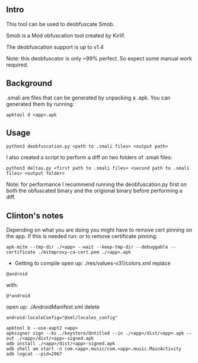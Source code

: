 ## Intro
This tool can be used to deobfuscate Smob. 

Smob is a Mod obfuscation tool created by Kirlif.

The deobfuscation support is up to v1.4

Note: this deobfuscator is only ~99% perfect. So expect some manual work required.

## Background
.smali are files that can be generated by unpacking a .apk. You can generated them by running:

```
apktool d <app>.apk
```


## Usage
```
python3 deobfuscation.py <path to .smali files> <output path>
```

I also created a script to perform a diff on two folders of .smali files:
```
python3 deltas.py <first path to .smali files> <second path to .smali files> <output folder>
```

Note: for performance I recommend running the deobfuscation.py first on both the obfuscated binary and the origional binary before performing a diff.


## Clinton's notes

Depending on what you are doing you might have to remove cert pinning on the app. If this is needed run:
or to remove certificate pinning:
```
apk-mitm --tmp-dir ./<app> --wait --keep-tmp-dir --debuggable --certificate ./mitmproxy-ca-cert.pem ./<app>.apk
```

- Getting <app> to compile
open up:
./res/values-v31/colors.xml
replace
```
@android
```
with:
```
@*android
```

open up:
./AndroidManifest.xml
delete
```
android:localeConfig="@xml/locales_config"
```

```
apktool b --use-aapt2 <app>
apksigner sign --ks ./keystore/Untitled --in ./<app>/dist/<app>.apk --out ./<app>/dist/<app>-signed.apk
adb install ./<app>/dist/<app>-signed.apk
adb shell am start -n com.<app>.music/com.<app>.music.MainActivity
adb logcat --pid=2967
```
